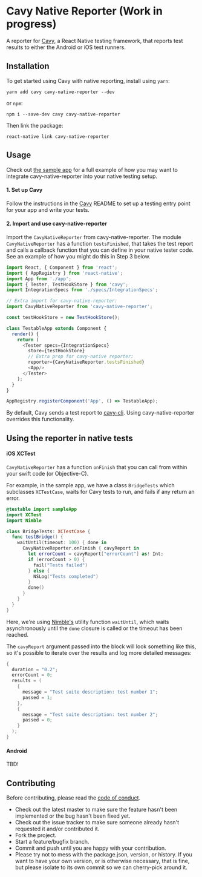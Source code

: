 # Cavy Native Reporter (Work in progress)
A reporter for [Cavy], a React Native testing framework, that reports test
results to either the Android or iOS test runners.

## Installation
To get started using Cavy with native reporting, install using `yarn`:

    yarn add cavy cavy-native-reporter --dev

or `npm`:

    npm i --save-dev cavy cavy-native-reporter

Then link the package:

    react-native link cavy-native-reporter

## Usage

Check out [the sample app](https://github.com/pixielabs/cavy-native-reporter/tree/master/sampleApp)
for a full example of how you may want to integrate cavy-native-reporter into
your native testing setup.

#### 1. Set up Cavy

Follow the instructions in the [Cavy] README to set up a testing entry point
for your app and write your tests.

#### 2. Import and use cavy-native-reporter

Import the `CavyNativeReporter` from cavy-native-reporter. The module
`CavyNativeReporter` has a function `testsFinished`, that takes the test report
and calls a callback function that you can define in your native tester code.
See an example of how you might do this in Step 3 below.

```js
import React, { Component } from 'react';
import { AppRegistry } from 'react-native';
import App from './app';
import { Tester, TestHookStore } from 'cavy';
import IntegrationSpecs from './specs/IntegrationSpecs';

// Extra import for cavy-native-reporter:
import CavyNativeReporter from 'cavy-native-reporter';

const testHookStore = new TestHookStore();

class TestableApp extends Component {
  render() {
    return (
      <Tester specs={IntegrationSpecs}
        store={testHookStore}
        // Extra prop for cavy-native reporter:
        reporter={CavyNativeReporter.testsFinished}  
        <App/>
      </Tester>
    );
  }
}

AppRegistry.registerComponent('App', () => TestableApp);
```

By default, Cavy sends a test report to [cavy-cli][cli]. Using
cavy-native-reporter overrides this functionality.

## Using the reporter in native tests

#### iOS XCTest
`CavyNativeReporter` has a function `onFinish` that you can call from within
your swift code (or Objective-C).

For example, in the sample app, we have a class `BridgeTests` which subclasses
`XCTestCase`, waits for Cavy tests to run, and fails if any return an error.

```swift
@testable import sampleApp
import XCTest
import Nimble

class BridgeTests: XCTestCase {
  func testBridge() {
    waitUntil(timeout: 100) { done in
      CavyNativeReporter.onFinish { cavyReport in
        let errorCount = cavyReport["errorCount"] as! Int;
        if (errorCount > 0) {
          fail("Tests failed")
        } else {
          NSLog("Tests completed")
        }
        done()
      }
    }
  }
}
```

Here, we're using [Nimble's](https://github.com/Quick/Nimble) utility function
`waitUntil`, which waits asynchronously until the `done` closure is called or
the timeout has been reached.

The `cavyReport` argument passed into the block will look something like this,
so it's possible to iterate over the results and log more detailed messages:

```swift
{
  duration = "0.2";
  errorCount = 0;
  results = (
    {
      message = "Test suite description: test number 1";
      passed = 1;
    },
    {
      message = "Test suite description: test number 2";
      passed = 0;
    }
  );
}
```

#### Android

TBD!

## Contributing
Before contributing, please read the [code of conduct](CODE_OF_CONDUCT.md).
- Check out the latest master to make sure the feature hasn't been implemented
  or the bug hasn't been fixed yet.
- Check out the issue tracker to make sure someone already hasn't requested it
  and/or contributed it.
- Fork the project.
- Start a feature/bugfix branch.
- Commit and push until you are happy with your contribution.
- Please try not to mess with the package.json, version, or history. If you
  want to have your own version, or is otherwise necessary, that is fine, but
  please isolate to its own commit so we can cherry-pick around it.

[cavy]: https://github.com/pixielabs/cavy
[cli]: https://github.com/pixielabs/cavy-cli
